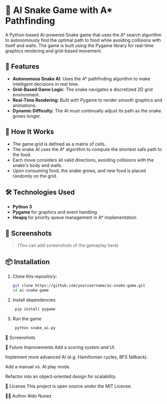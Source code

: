 # 🐍 AI Snake Game with A* Pathfinding

A Python-based AI-powered Snake game that uses the A* search algorithm to autonomously find the optimal path to food while avoiding collisions with itself and walls. The game is built using the Pygame library for real-time graphics rendering and grid-based movement.

## 🚀 Features

- **Autonomous Snake AI**: Uses the A* pathfinding algorithm to make intelligent decisions in real time.
- **Grid-Based Game Logic**: The snake navigates a discretized 2D grid environment.
- **Real-Time Rendering**: Built with Pygame to render smooth graphics and animations.
- **Dynamic Difficulty**: The AI must continually adjust its path as the snake grows longer.

## 🧠 How It Works

- The game grid is defined as a matrix of cells.
- The snake AI uses the A* algorithm to compute the shortest safe path to the food.
- Each move considers all valid directions, avoiding collisions with the snake's body and walls.
- Upon consuming food, the snake grows, and new food is placed randomly on the grid.

## 🛠️ Technologies Used

- **Python 3**
- **Pygame** for graphics and event handling
- **Heapq** for priority queue management in A* implementation

## 📸 Screenshots

> (You can add screenshots of the gameplay here)

## 📦 Installation

1. Clone this repository:
   ```bash
   git clone https://github.com/yourusername/ai-snake-game.git
   cd ai-snake-game
2. Install dependencies
   ```bash
    pip install pygame
3. Run the game
   ```bash
    python snake_ai.py
📸 Screenshots


🎯 Future Improvements
Add a scoring system and UI.

Implement more advanced AI (e.g. Hamiltonian cycles, BFS fallback).

Add a manual vs. AI play mode.

Refactor into an object-oriented design for scalability.

📄 License
This project is open source under the MIT License.

👨‍💻 Author
Aldo Nunez
